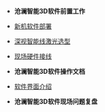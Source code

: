<!-- /node/computerNode/computerSciences -->


* **沧澜智能3D软件前置工作**  

* [新机软件部署](./node/Computer_Init/)
* [深视智能线激光选型](./node/Camera_Leaser/)
* [现场硬件接线](./node/Camera_Line/)


* **沧澜智能3D软件操作文档** 

* [软件界面介绍](./node/3D_Software/)

* **沧澜智能3D软件现场问题复盘**

